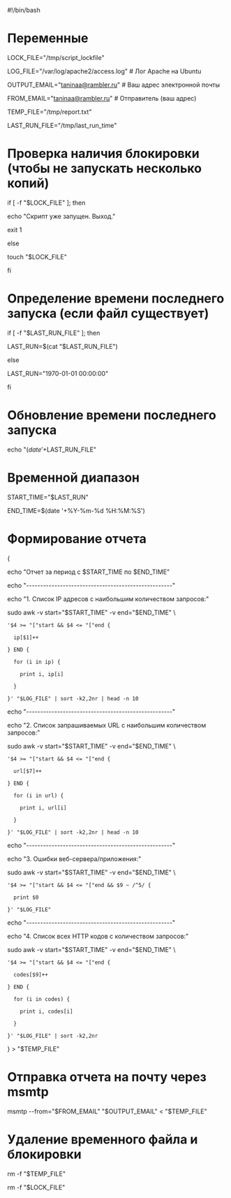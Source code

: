 #!/bin/bash

 

# Переменные

LOCK_FILE="/tmp/script_lockfile"

LOG_FILE="/var/log/apache2/access.log"  # Лог Apache на Ubuntu

OUTPUT_EMAIL="taninaa@rambler.ru"  # Ваш адрес электронной почты

FROM_EMAIL="taninaa@rambler.ru"  # Отправитель (ваш адрес)

TEMP_FILE="/tmp/report.txt"

LAST_RUN_FILE="/tmp/last_run_time"

 

# Проверка наличия блокировки (чтобы не запускать несколько копий)

if [ -f "$LOCK_FILE" ]; then

  echo "Скрипт уже запущен. Выход."

  exit 1

else

  touch "$LOCK_FILE"

fi

 

# Определение времени последнего запуска (если файл существует)

if [ -f "$LAST_RUN_FILE" ]; then

  LAST_RUN=$(cat "$LAST_RUN_FILE")

else

  LAST_RUN="1970-01-01 00:00:00"

fi

 

# Обновление времени последнего запуска

echo "$(date '+%Y-%m-%d %H:%M:%S')" > "$LAST_RUN_FILE"

 

# Временной диапазон

START_TIME="$LAST_RUN"

END_TIME=$(date '+%Y-%m-%d %H:%M:%S')

 

# Формирование отчета

{

  echo "Отчет за период с $START_TIME по $END_TIME"

  echo "----------------------------------------------------"

  echo "1. Список IP адресов с наибольшим количеством запросов:"

  

  sudo awk -v start="$START_TIME" -v end="$END_TIME" \

    '$4 >= "["start && $4 <= "["end {

      ip[$1]++

    } END {

      for (i in ip) {

        print i, ip[i]

      }

    }' "$LOG_FILE" | sort -k2,2nr | head -n 10

 

  echo "----------------------------------------------------"

  echo "2. Список запрашиваемых URL с наибольшим количеством запросов:"

  

  sudo awk -v start="$START_TIME" -v end="$END_TIME" \

    '$4 >= "["start && $4 <= "["end {

      url[$7]++

    } END {

      for (i in url) {

        print i, url[i]

      }

    }' "$LOG_FILE" | sort -k2,2nr | head -n 10

 

  echo "----------------------------------------------------"

  echo "3. Ошибки веб-сервера/приложения:"

  

  sudo awk -v start="$START_TIME" -v end="$END_TIME" \

    '$4 >= "["start && $4 <= "["end && $9 ~ /^5/ {

      print $0

    }' "$LOG_FILE"

  

  echo "----------------------------------------------------"

  echo "4. Список всех HTTP кодов с количеством запросов:"

  

  sudo awk -v start="$START_TIME" -v end="$END_TIME" \

    '$4 >= "["start && $4 <= "["end {

      codes[$9]++

    } END {

      for (i in codes) {

        print i, codes[i]

      }

    }' "$LOG_FILE" | sort -k2,2nr

  

} > "$TEMP_FILE"

 

# Отправка отчета на почту через msmtp

msmtp --from="$FROM_EMAIL" "$OUTPUT_EMAIL" < "$TEMP_FILE"

 

# Удаление временного файла и блокировки

rm -f "$TEMP_FILE"

rm -f "$LOCK_FILE"

```
